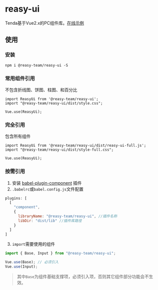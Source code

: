 # reasy-ui
Tenda基于Vue2.x的PC组件库。[在线示例](https://reasyteam.github.io/Reasy-UI/)

## 使用

### 安装
```
npm i @reasy-team/reasy-ui -S

```

### 常用组件引用
不包含折线图、饼图、柱图、和百分比

```
import ReasyUi from '@reasy-team/reasy-ui';
import "@reasy-team/reasy-ui/dist/style.css";

Vue.use(ReasyUi);
```
### 完全引用
包含所有组件

```
import ReasyUi from '@reasy-team/reasy-ui/dist/reasy-ui-full.js';
import "@reasy-team/reasy-ui/dist/style-full.css";

Vue.use(ReasyUi);
```

### 按需引用

1. 安装 [babel-plugin-component](https://www.npmjs.com/package/babel-plugin-component) 插件
2. `.babelrc`或`babel.config.js`文件配置
```js
plugins: [
  [
    "component",
    {
      libraryName: "@reasy-team/reasy-ui", //插件名称
      libDir: "dist/lib" //插件库路径
    }
  ]
]
```
3. `import`需要使用的组件
```js
import { Base, Input } from "@reasy-team/reasy-ui";

Vue.use(Base); // 必须引入
Vue.use(Input);
```
> 其中`Base`为组件基础支撑项，必须引入项，否则其它组件部分功能会不生效。
